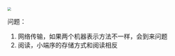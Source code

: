 <img src="https://cdn.jsdelivr.net/gh/LastKnightCoder/ImgHosting3@master/image.4z412z3v4kc0.png" style="zoom: 50%;" />

问题：

1. 网络传输，如果两个机器表示方法不一样，会到来问题
2. 阅读，小端序的存储方式和阅读相反
